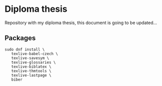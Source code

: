 # Diploma thesis

Repository with my diploma thesis, this document is going to be updated...


## Packages

```
sudo dnf install \
   texlive-babel-czech \
   texlive-savesym \
   texlive-glossaries \
   texlive-biblatex \
   texlive-thmtools \
   texlive-lastpage \
   biber 
```